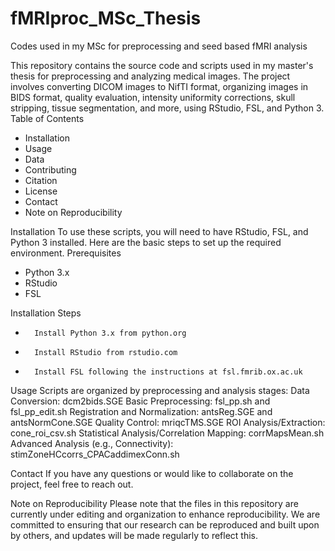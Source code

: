 # fMRIproc_MSc_Thesis
Codes used in my MSc for preprocessing and seed based fMRI analysis

This repository contains the source code and scripts used in my master's thesis for preprocessing and analyzing medical images. The project involves converting DICOM images to NifTI format, organizing images in BIDS format, quality evaluation, intensity uniformity corrections, skull stripping, tissue segmentation, and more, using RStudio, FSL, and Python 3.
Table of Contents
* Installation
* Usage
* Data
* Contributing
* Citation
* License
* Contact
* Note on Reproducibility
  
Installation
To use these scripts, you will need to have RStudio, FSL, and Python 3 installed. Here are the basic steps to set up the required environment.
Prerequisites
* Python 3.x
* RStudio
* FSL
  
Installation Steps
* 		Install Python 3.x from python.org
* 		Install RStudio from rstudio.com
* 		Install FSL following the instructions at fsl.fmrib.ox.ac.uk
  
Usage
Scripts are organized by preprocessing and analysis stages:
Data Conversion: dcm2bids.SGE
Basic Preprocessing: fsl_pp.sh and fsl_pp_edit.sh
Registration and Normalization: antsReg.SGE and antsNormCone.SGE
Quality Control: mriqcTMS.SGE
ROI Analysis/Extraction: cone_roi_csv.sh
Statistical Analysis/Correlation Mapping: corrMapsMean.sh
Advanced Analysis (e.g., Connectivity): stimZoneHCcorrs_CPACaddimexConn.sh
  
Contact
If you have any questions or would like to collaborate on the project, feel free to reach out.

Note on Reproducibility
Please note that the files in this repository are currently under editing and organization to enhance reproducibility. We are committed to ensuring that our research can be reproduced and built upon by others, and updates will be made regularly to reflect this.

